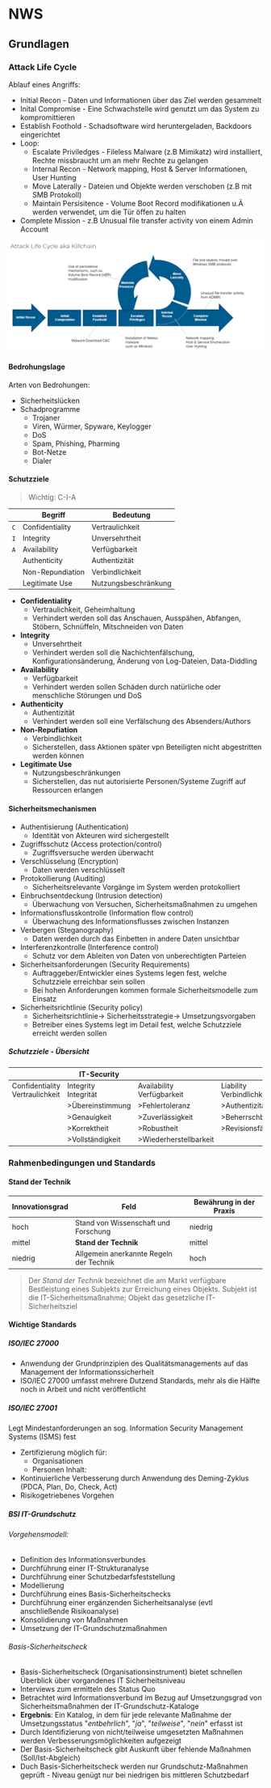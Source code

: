 # NWS

## Grundlagen

### Attack Life Cycle

Ablauf eines Angriffs:
- Initial Recon - Daten und Informationen über das Ziel werden gesammelt
- Inital Compromise - Eine Schwachstelle wird genutzt um das System zu kompromittieren
- Establish Foothold - Schadsoftware wird heruntergeladen, Backdoors eingerichtet
- Loop:
    - Escalate Priviledges - Fileless Malware (z.B Mimikatz) wird installiert, Rechte missbraucht um an mehr Rechte zu gelangen
    - Internal Recon - Network mapping, Host & Server Informationen, User Hunting 
    - Move Laterally - Dateien und Objekte werden verschoben (z.B mit SMB Protokoll)
    - Maintain Persisitence - Volume Boot Record modifikationen u.Ä werden verwendet, um die Tür öffen zu halten
- Complete Mission - z.B Unusual file transfer activity von einem Admin Account

![Killchain](./images/killchain.png)

#### Bedrohungslage
Arten von Bedrohungen:
- Sicherheitslücken
- Schadprogramme
  - Trojaner
  - Viren, Würmer, Spyware, Keylogger
  - DoS
  - Spam, Phishing, Pharming
  - Bot-Netze
  - Dialer

#### Schutzziele
> Wichtig: C-I-A

|          |Begriff           |Bedeutung           |
|---       |---               |---                 |
| ```C```  |Confidentiality   |Vertraulichkeit     |
| ```I```  |Integrity         |Unversehrtheit      |
| ```A```  |Availability      |Verfügbarkeit       |
|          |Authenticity      |Authentizität       |
|          |Non-Repundiation  |Verbindlichkeit     |
|          |Legitimate Use    |Nutzungsbeschränkung|

- **Confidentiality**
  - Vertraulichkeit, Geheimhaltung
  - Verhindert werden soll das Anschauen, Ausspähen, Abfangen, Stöbern, Schnüffeln, Mitschneiden von Daten
- **Integrity**
  - Unversehrtheit
  - Verhindert werden soll die Nachichtenfälschung, Konfigurationsänderung, Änderung von Log-Dateien, Data-Diddling
- **Availability**
  - Verfügbarkeit
  - Verhindert werden sollen Schäden durch natürliche oder menschliche Störungen und DoS
- **Authenticity**
  - Authentizität
  - Verhindert werden soll eine Verfälschung des Absenders/Authors
- **Non-Repufiation**
  - Verbindlichkeit
  - Sicherstellen, dass Aktionen später vpn Beteiligten nicht abgestritten werden können
- **Legitimate Use**
  - Nutzungsbeschränkungen
  - Sicherstellen, das nut autorisierte Personen/Systeme Zugriff auf Ressourcen erlangen


#### Sicherheitsmechanismen
- Authentisierung (Authentication)
  - Identität von Akteuren wird sichergestellt
- Zugriffsschutz (Access protection/control)
  - Zugriffsversuche werden überwacht
- Verschlüsselung (Encryption)
  - Daten werden verschlüsselt
- Protokollierung (Auditing)
  - Sicherheitsrelevante Vorgänge im System werden protokolliert
- Einbruchsentdeckung (Intrusion detection)
  - Überwachung von Versuchen, Sicherheitsmaßnahmen zu umgehen
- Informationsflusskontrolle (Information flow control)
  - Überwachung des Informationsflusses zwischen Instanzen
- Verbergen (Steganography)
  - Daten werden durch das Einbetten in andere Daten unsichtbar
- Interferenzkontrolle (Interference control)
  - Schutz vor dem Ableiten von Daten von unberechtigten Parteien
- Sicherheitsanforderungen (Security Requirements)
  - Auftraggeber/Entwickler eines Systems legen fest, welche Schutzziele erreichbar sein sollen
  - Bei hohen Anforderungen kommen formale Sicherheitsmodelle zum Einsatz
- Sicherheitsrichtlinie (Security policy)
  - Sicherheitsrichtlinie-> Sicherheitsstrategie-> Umsetzungsvorgaben
  - Betreiber eines Systems legt im Detail fest, welche Schutzziele erreicht werden sollen

##### Schutzziele - Übersicht
|   |IT-Security|||
|---|---|---|---|
|Confidentiality</br>Vertraulichkeit |Integrity</br>Integrität |Availability</br>Verfügbarkeit |Liability</br>Verbindlichkeit |
|                                    | \>Übereinstimmung       |\>Fehlertoleranz               |\>Authentizität               |
|                                    | \>Genauigkeit           |\>Zuverlässigkeit              |\>Beherrschbarkeit            |
|                                    | \>Korrektheit           |\>Robustheit                   |\>Revisionsfähigkeit          |
|                                    | \>Vollständigkeit       |\>Wiederherstellbarkeit        |                              |

### Rahmenbedingungen und Standards

#### Stand der Technik
|Innovationsgrad   |Feld  |Bewährung in der Praxis   |
|---|---|---|
|hoch   |Stand von Wissenschaft und Forschung   |niedrig   |
|mittel   |**Stand der Technik**   |mittel   |
|niedrig   |Allgemein anerkannte Regeln der Technik   |hoch   |

> Der *Stand der Technik* bezeichnet die am Markt verfügbare Bestleistung eines Subjekts zur Erreichung eines Objekts.
> Subjekt ist die IT-Sicherheitsmaßnahme; Objekt das gesetzliche IT-Sicherheitsziel

#### Wichtige Standards
##### ISO/IEC 27000
- Anwendung der Grundprinzipien des Qualitätsmanagements auf das Management der Informationssicherheit
- ISO/IEC 27000 umfasst mehrere Dutzend Standards, mehr als die Hälfte noch in Arbeit und nicht veröffentlicht

##### ISO/IEC 27001
Legt Mindestanforderungen an sog. Information Security Management Systems (ISMS) fest
- Zertifizierung möglich für:
    - Organisationen
    - Personen
Inhalt:  
- Kontinuierliche Verbesserung durch Anwendung des Deming-Zyklus (PDCA, Plan, Do, Check, Act)
- Risikogetriebenes Vorgehen

##### BSI IT-Grundschutz
###### Vorgehensmodell:
- Definition des Informationsverbundes
- Durchführung einer IT-Strukturanalyse
- Durchführung einer Schutzbedarfsfeststellung
- Modellierung
- Durchführung eines Basis-Sicherheitschecks
- Durchführung einer ergänzenden Sicherheitsanalyse (evtl anschließende Risikoanalyse)
- Konsolidierung von Maßnahmen
- Umsetzung der IT-Grundschutzmaßnahmen

###### Basis-Sicherheitscheck
- Basis-Sicherheitscheck (Organisationsinstrument) bietet schnellen Überblick über vorgandenes IT Sicherheitsniveau
- Interviews zum ermitteln des Status Quo
- Betrachtet wird Informationsverbund im Bezug auf Umsetzungsgrad von Sicherheitsmaßnahmen der IT-Grundschutz-Kataloge
- **Ergebnis**: Ein Katalog, in dem für jede relevante Maßnahme der Umsetzungsstatus "*entbehrlich*", "*ja*", "*teilweise*", "*nein*" erfasst ist
- Durch Identifizierung von nicht/teilweise umgesetzten Maßnahmen werden Verbesserungsmöglichkeiten aufgezeigt
- Der Basis-Sicherheitscheck gibt Auskunft über fehlende Maßnahmen (Soll/Ist-Abgleich)
- Duch Basis-Sicherheitscheck werden nur Grundschutz-Maßnahmen geprüft - Niveau genügt nur bei niedrigen bis mittleren Schutzbedarf 
